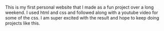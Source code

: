 This is my first personal website that I made as a fun project over a long weekend. I used html and css and followed along with a youtube video for some of the css. I am super excited with the result and hope to keep doing projects like this.
